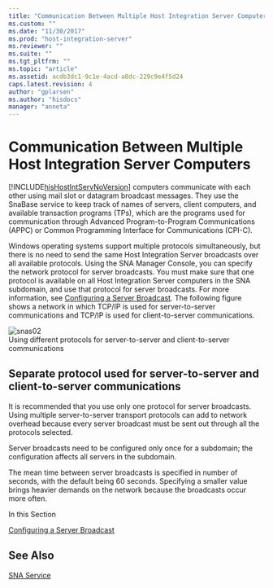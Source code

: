 ```yaml
---
title: "Communication Between Multiple Host Integration Server Computers1 | Microsoft Docs"
ms.custom: ""
ms.date: "11/30/2017"
ms.prod: "host-integration-server"
ms.reviewer: ""
ms.suite: ""
ms.tgt_pltfrm: ""
ms.topic: "article"
ms.assetid: acdb3dc1-9c1e-4acd-a8dc-229c9e4f5d24
caps.latest.revision: 4
author: "gplarsen"
ms.author: "hisdocs"
manager: "anneta"
---
```

# Communication Between Multiple Host Integration Server Computers
[!INCLUDE[hisHostIntServNoVersion](../includes/hishostintservnoversion-md.md)] computers communicate with each other using mail slot or datagram broadcast messages. They use the SnaBase service to keep track of names of servers, client computers, and available transaction programs (TPs), which are the programs used for communication through Advanced Program-to-Program Communications (APPC) or Common Programming Interface for Communications (CPI-C).  
  
 Windows operating systems support multiple protocols simultaneously, but there is no need to send the same Host Integration Server broadcasts over all available protocols. Using the SNA Manager Console, you can specify the network protocol for server broadcasts. You must make sure that one protocol is available on all Host Integration Server computers in the SNA subdomain, and use that protocol for server broadcasts. For more information, see [Configuring a Server Broadcast](../core/configuring-a-server-broadcast2.md). The following figure shows a network in which TCP/IP is used for server-to-server communications and TCP/IP is used for client-to-server communications.  
  
 ![](../core/media/snas02.gif "snas02")  
Using different protocols for server-to-server and client-to-server communications  
  
## Separate protocol used for server-to-server and client-to-server communications  
 It is recommended that you use only one protocol for server broadcasts. Using multiple server-to-server transport protocols can add to network overhead because every server broadcast must be sent out through all the protocols selected.  
  
 Server broadcasts need to be configured only once for a subdomain; the configuration affects all servers in the subdomain.  
  
 The mean time between server broadcasts is specified in number of seconds, with the default being 60 seconds. Specifying a smaller value brings heavier demands on the network because the broadcasts occur more often.  
  
 In this Section  
  
 [Configuring a Server Broadcast](../core/configuring-a-server-broadcast2.md)  
  
## See Also  
 [SNA Service](../core/sna-service2.md)